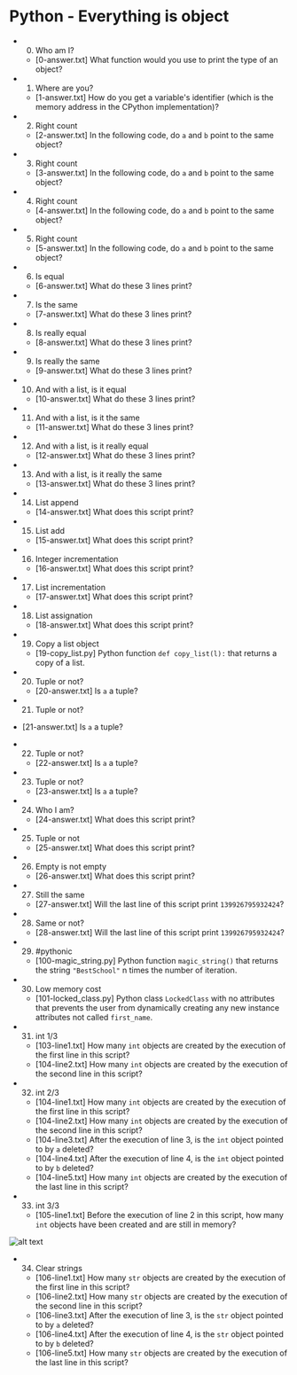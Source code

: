 # Python - Everything is object

* 0. Who am I?
  * [0-answer.txt] What function would you use to print the type of an object?

* 1. Where are you?
  * [1-answer.txt] How do you get a variable's identifier (which is the memory address in the CPython implementation)?

* 2. Right count
  * [2-answer.txt] In the following code, do `a` and `b` point to the same object?

* 3. Right count
  * [3-answer.txt] In the following code, do `a` and `b` point to the same object?

* 4. Right count 
  * [4-answer.txt] In the following code, do `a` and `b` point to the same object?

* 5. Right count 
  * [5-answer.txt] In the following code, do `a` and `b` point to the same object?

* 6. Is equal
  * [6-answer.txt] What do these 3 lines print?

* 7. Is the same
  * [7-answer.txt] What do these 3 lines print?

* 8. Is really equal
  * [8-answer.txt] What do these 3 lines print?

* 9. Is really the same
  * [9-answer.txt] What do these 3 lines print?

* 10. And with a list, is it equal
  * [10-answer.txt] What do these 3 lines print?

* 11. And with a list, is it the same
  * [11-answer.txt] What do these 3 lines print?

* 12. And with a list, is it really equal
  * [12-answer.txt] What do these 3 lines print?

* 13. And with a list, is it really the same
  * [13-answer.txt] What do these 3 lines print?

* 14. List append
  * [14-answer.txt] What does this script print?

* 15. List add
  * [15-answer.txt] What does this script print?

* 16. Integer incrementation
  * [16-answer.txt] What does this script print?

* 17. List incrementation
  * [17-answer.txt] What does this script print?

* 18. List assignation
  * [18-answer.txt] What does this script print?

* 19. Copy a list object
  * [19-copy_list.py] Python function `def copy_list(l):` that returns a copy of a list.

* 20. Tuple or not?
  * [20-answer.txt] Is `a` a tuple?

* 21. Tuple or not?
 * [21-answer.txt] Is `a` a tuple?

* 22. Tuple or not?
  * [22-answer.txt] Is `a` a tuple?

* 23. Tuple or not?
  * [23-answer.txt] Is `a` a tuple?

* 24. Who I am?
  * [24-answer.txt] What does this script print?

* 25. Tuple or not
  * [25-answer.txt] What does this script print?

* 26. Empty is not empty
  * [26-answer.txt] What does this script print?

* 27. Still the same
  * [27-answer.txt] Will the last line of this script print `139926795932424`?

* 28. Same or not?
  * [28-answer.txt] Will the last line of this script print `139926795932424`?

* 29. #pythonic
  * [100-magic_string.py] Python function `magic_string()` that returns the string `"BestSchool"` n times the number of iteration.

* 30. Low memory cost
  * [101-locked_class.py] Python class `LockedClass` with no attributes that prevents the user from dynamically creating any new instance attributes not called `first_name`.

* 31. int 1/3
  * [103-line1.txt] How many `int` objects are created by the execution of the first line in this script?
  * [104-line2.txt] How many `int` objects are created by the execution of the second line in this script?

* 32. int 2/3
  * [104-line1.txt] How many `int` objects are created by the execution of the first line in this script?
  * [104-line2.txt] How many `int` objects are created by the execution of the second line in this script?
  * [104-line3.txt] After the execution of line 3, is the `int` object pointed to by `a` deleted?
  * [104-line4.txt] After the execution of line 4, is the `int` object pointed to by `b` deleted?
  * [104-line5.txt] How many `int` objects are created by the execution of the last line in this script?

* 33. int 3/3
  * [105-line1.txt] Before the execution of line 2 in this script, how many `int` objects have been created and are still in memory?

![alt text](https://s3.amazonaws.com/alx-intranet.hbtn.io/uploads/medias/2020/9/70f9ea0e969dfcc407a7427aba4786d87a920494.gif?X-Amz-Algorithm=AWS4-HMAC-SHA256&X-Amz-Credential=AKIARDDGGGOUSBVO6H7D%2F20220628%2Fus-east-1%2Fs3%2Faws4_request&X-Amz-Date=20220628T145801Z&X-Amz-Expires=86400&X-Amz-SignedHeaders=host&X-Amz-Signature=28cc1540430447d619d0bde0fd16f57d694de58ae054aad768cb3f0b018d4095)

* 34. Clear strings
  * [106-line1.txt] How many `str` objects are created by the execution of the first line in this script?
  * [106-line2.txt] How many `str` objects are created by the execution of the second line in this script?
  * [106-line3.txt] After the execution of line 3, is the `str` object pointed to by `a` deleted?
  * [106-line4.txt] After the execution of line 4, is the `str` object pointed to by `b` deleted?
  * [106-line5.txt] How many `str` objects are created by the execution of the last line in this script?